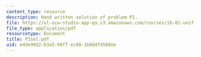 ```yaml
---
content_type: resource
description: Hand written solution of problem P1.
file: https://ol-ocw-studio-app-qa.s3.amazonaws.com/courses/16-01-unified-engineering-i-ii-iii-iv-fall-2005-spring-2006/edde99d2b3a560ffec601b0d4fd58dee_P1sol.pdf
file_type: application/pdf
resourcetype: Document
title: P1sol.pdf
uid: edde99d2-b3a5-60ff-ec60-1b0d4fd58dee
---
```


